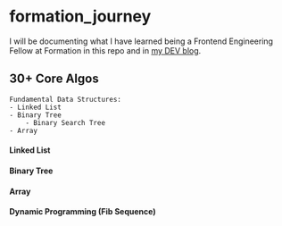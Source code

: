 # formation_journey
I will be documenting what I have learned being a Frontend Engineering Fellow at Formation in this repo and in [my DEV blog](https://dev.to/ngl4). 

## 30+ Core Algos

```
Fundamental Data Structures: 
- Linked List 
- Binary Tree 
    - Binary Search Tree
- Array 
```

#### Linked List 


#### Binary Tree 


#### Array 


#### Dynamic Programming (Fib Sequence)


